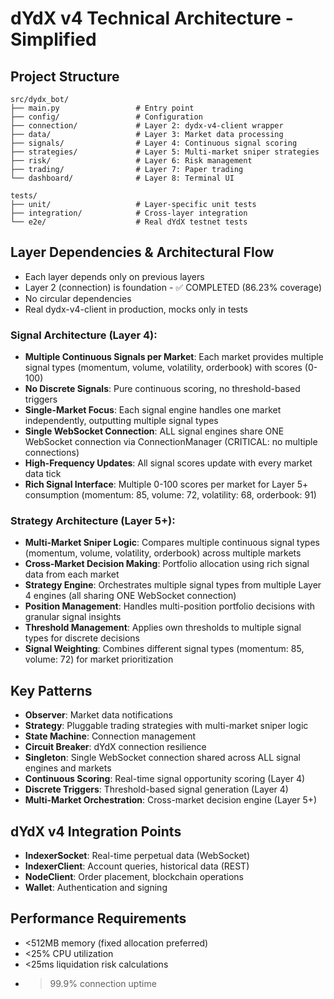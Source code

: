 # dYdX v4 Technical Architecture - Simplified

## Project Structure
```
src/dydx_bot/
├── main.py                 # Entry point
├── config/                 # Configuration
├── connection/             # Layer 2: dydx-v4-client wrapper
├── data/                   # Layer 3: Market data processing
├── signals/                # Layer 4: Continuous signal scoring
├── strategies/             # Layer 5: Multi-market sniper strategies
├── risk/                   # Layer 6: Risk management
├── trading/                # Layer 7: Paper trading
└── dashboard/              # Layer 8: Terminal UI

tests/
├── unit/                   # Layer-specific unit tests
├── integration/            # Cross-layer integration
└── e2e/                    # Real dYdX testnet tests
```

## Layer Dependencies & Architectural Flow
- Each layer depends only on previous layers
- Layer 2 (connection) is foundation - ✅ COMPLETED (86.23% coverage)
- No circular dependencies
- Real dydx-v4-client in production, mocks only in tests

### Signal Architecture (Layer 4):
- **Multiple Continuous Signals per Market**: Each market provides multiple signal types (momentum, volume, volatility, orderbook) with scores (0-100)
- **No Discrete Signals**: Pure continuous scoring, no threshold-based triggers
- **Single-Market Focus**: Each signal engine handles one market independently, outputting multiple signal types
- **Single WebSocket Connection**: ALL signal engines share ONE WebSocket connection via ConnectionManager (CRITICAL: no multiple connections)
- **High-Frequency Updates**: All signal scores update with every market data tick
- **Rich Signal Interface**: Multiple 0-100 scores per market for Layer 5+ consumption (momentum: 85, volume: 72, volatility: 68, orderbook: 91)

### Strategy Architecture (Layer 5+):
- **Multi-Market Sniper Logic**: Compares multiple continuous signal types (momentum, volume, volatility, orderbook) across multiple markets
- **Cross-Market Decision Making**: Portfolio allocation using rich signal data from each market
- **Strategy Engine**: Orchestrates multiple signal types from multiple Layer 4 engines (all sharing ONE WebSocket connection)
- **Position Management**: Handles multi-position portfolio decisions with granular signal insights
- **Threshold Management**: Applies own thresholds to multiple signal types for discrete decisions
- **Signal Weighting**: Combines different signal types (momentum: 85, volume: 72) for market prioritization

## Key Patterns
- **Observer**: Market data notifications
- **Strategy**: Pluggable trading strategies with multi-market sniper logic
- **State Machine**: Connection management
- **Circuit Breaker**: dYdX connection resilience
- **Singleton**: Single WebSocket connection shared across ALL signal engines and markets
- **Continuous Scoring**: Real-time signal opportunity scoring (Layer 4)
- **Discrete Triggers**: Threshold-based signal generation (Layer 4)
- **Multi-Market Orchestration**: Cross-market decision engine (Layer 5+)

## dYdX v4 Integration Points
- **IndexerSocket**: Real-time perpetual data (WebSocket)
- **IndexerClient**: Account queries, historical data (REST)
- **NodeClient**: Order placement, blockchain operations
- **Wallet**: Authentication and signing

## Performance Requirements
- <512MB memory (fixed allocation preferred)
- <25% CPU utilization
- <25ms liquidation risk calculations
- >99.9% connection uptime
